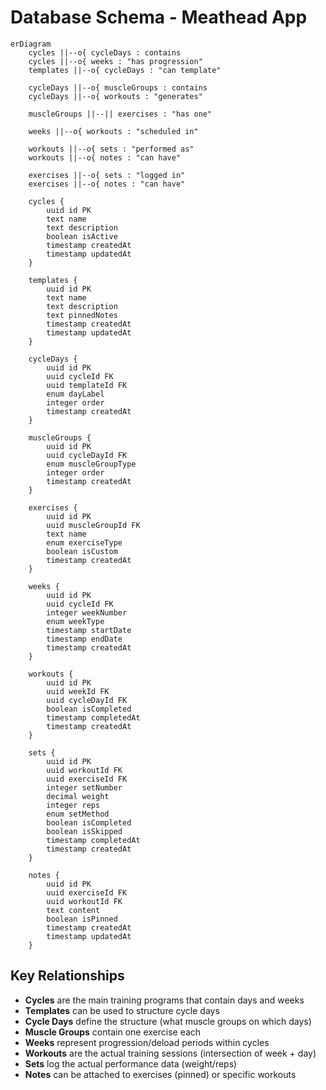 # Database Schema - Meathead App

```mermaid
erDiagram
    cycles ||--o{ cycleDays : contains
    cycles ||--o{ weeks : "has progression"
    templates ||--o{ cycleDays : "can template"
    
    cycleDays ||--o{ muscleGroups : contains
    cycleDays ||--o{ workouts : "generates"
    
    muscleGroups ||--|| exercises : "has one"
    
    weeks ||--o{ workouts : "scheduled in"
    
    workouts ||--o{ sets : "performed as"
    workouts ||--o{ notes : "can have"
    
    exercises ||--o{ sets : "logged in"
    exercises ||--o{ notes : "can have"

    cycles {
        uuid id PK
        text name
        text description
        boolean isActive
        timestamp createdAt
        timestamp updatedAt
    }
    
    templates {
        uuid id PK
        text name
        text description
        text pinnedNotes
        timestamp createdAt
        timestamp updatedAt
    }
    
    cycleDays {
        uuid id PK
        uuid cycleId FK
        uuid templateId FK
        enum dayLabel
        integer order
        timestamp createdAt
    }
    
    muscleGroups {
        uuid id PK
        uuid cycleDayId FK
        enum muscleGroupType
        integer order
        timestamp createdAt
    }
    
    exercises {
        uuid id PK
        uuid muscleGroupId FK
        text name
        enum exerciseType
        boolean isCustom
        timestamp createdAt
    }
    
    weeks {
        uuid id PK
        uuid cycleId FK
        integer weekNumber
        enum weekType
        timestamp startDate
        timestamp endDate
        timestamp createdAt
    }
    
    workouts {
        uuid id PK
        uuid weekId FK
        uuid cycleDayId FK
        boolean isCompleted
        timestamp completedAt
        timestamp createdAt
    }
    
    sets {
        uuid id PK
        uuid workoutId FK
        uuid exerciseId FK
        integer setNumber
        decimal weight
        integer reps
        enum setMethod
        boolean isCompleted
        boolean isSkipped
        timestamp completedAt
        timestamp createdAt
    }
    
    notes {
        uuid id PK
        uuid exerciseId FK
        uuid workoutId FK
        text content
        boolean isPinned
        timestamp createdAt
        timestamp updatedAt
    }
```

## Key Relationships

- **Cycles** are the main training programs that contain days and weeks
- **Templates** can be used to structure cycle days  
- **Cycle Days** define the structure (what muscle groups on which days)
- **Muscle Groups** contain one exercise each
- **Weeks** represent progression/deload periods within cycles
- **Workouts** are the actual training sessions (intersection of week + day)
- **Sets** log the actual performance data (weight/reps)
- **Notes** can be attached to exercises (pinned) or specific workouts
